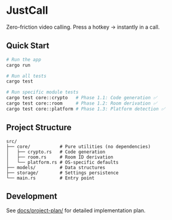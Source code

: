 # JustCall

Zero-friction video calling. Press a hotkey → instantly in a call.

## Quick Start

```bash
# Run the app
cargo run

# Run all tests
cargo test

# Run specific module tests
cargo test core::crypto   # Phase 1.1: Code generation ✅
cargo test core::room     # Phase 1.2: Room derivation ✅
cargo test core::platform # Phase 1.3: Platform detection ✅
```

## Project Structure

```
src/
├── core/           # Pure utilities (no dependencies)
│   ├── crypto.rs   # Code generation
│   ├── room.rs     # Room ID derivation  
│   └── platform.rs # OS-specific defaults
├── models/         # Data structures
├── storage/        # Settings persistence
└── main.rs         # Entry point
```

## Development

See [docs/project-plan/](docs/project-plan/) for detailed implementation plan.
